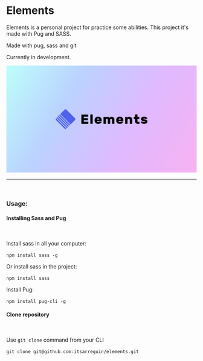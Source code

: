 # Elements

Elements is a personal project for practice some abilities. This project it's made with Pug and SASS.

Made with pug, sass and git

Currently in development.

<img src="https://github.com/itsarreguin/elements/blob/main/media/elements.png" alt="project-image">

<br>

---

<br>

### Usage:

#### Installing Sass and Pug
<br>

Install sass in all your computer:

```
npm install sass -g
```

Or install sass in the project:

```
npm install sass
```

Install Pug:

```
npm install pug-cli -g
```

#### Clone repository
<br>

Use `git clone` command from your CLI
```
git clone git@github.com:itsarreguin/elements.git
```
